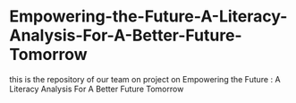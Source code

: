 # Empowering-the-Future-A-Literacy-Analysis-For-A-Better-Future-Tomorrow
this is the repository of our team on project on Empowering the Future : A Literacy Analysis For A Better Future Tomorrow
